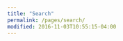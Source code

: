 ```yaml
---
title: "Search"
permalink: /pages/search/
modified: 2016-11-03T10:55:15-04:00
---
```


<script type="text/javascript">
  var GOOG_FIXURL_LANG = 'ja';
  var GOOG_FIXURL_SITE = '{{ site.url }}{{ site.baseurl }}''
</script>
<script type="text/javascript"
  src="//linkhelp.clients.google.com/tbproxy/lh/wm/fixurl.js">
</script>
